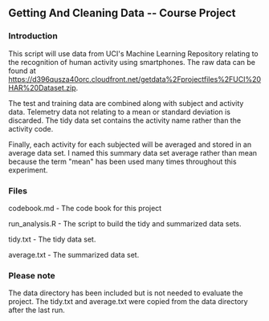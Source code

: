 ##  Getting And Cleaning Data -- Course Project

### Introduction

This script will use data from UCI's Machine Learning Repository relating to the
recognition of human activity using smartphones.  The raw data can be found at
https://d396qusza40orc.cloudfront.net/getdata%2Fprojectfiles%2FUCI%20HAR%20Dataset.zip.

The test and training data are combined along with subject and activity data.
Telemetry data not relating to a mean or standard deviation is discarded. The
tidy data set contains the activity name rather than the activity code.

Finally, each activity for each subjected will be averaged and stored in an
average data set. I named this summary data set average rather than mean because
the term "mean" has been used many times throughout this experiment.

### Files

codebook.md - The code book for this project

run_analysis.R - The script to build the tidy and summarized data sets.

tidy.txt - The tidy data set.

average.txt - The summarized data set.

### Please note

The data directory has been included but is not needed to
evaluate the project.  The tidy.txt and average.txt were copied from the data
directory after the last run.
